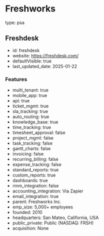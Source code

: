 # Freshworks
type: psa

## Freshdesk
- id: freshdesk
- website: https://freshdesk.com/
- defaultVisible: true
- last_updated_date: 2025-01-22

### Features
- multi_tenant: true
- mobile_app: true
- api: true
- ticket_mgmt: true
- sla_tracking: true
- auto_routing: true
- knowledge_base: true
- time_tracking: true
- timesheet_approval: false
- project_mgmt: false
- task_tracking: false
- gantt_charts: false
- invoicing: false
- recurring_billing: false
- expense_tracking: false
- standard_reports: true
- custom_reports: true
- dashboards: true
- rmm_integration: false
- accounting_integration: Via Zapier
- email_integration: true
- parent: Freshworks Inc.
- emp_size: 5,000+ employees
- founded: 2010
- headquarters: San Mateo, California, USA
- public_private: Public (NASDAQ: FRSH)
- acquisition: None